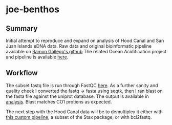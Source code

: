 # joe-benthos

## Summary
Initial attempt to reproduce and expand on analysis of Hood Canal and San Juan Islands eDNA data. Raw data and original bioinformatic pipeline available on [Ramon Gallego's github](https://github.com/ramongallego/Harmful.Algae.eDNA) The related Ocean Acidification project and pipeline is available [here](https://github.com/ramongallego/eDNA.and.Ocean.Acidification.Gallego.et.al.2020).

## Workflow 
The subset fastq file is run through FastQC [here](https://github.com/fish546-2021/joe-benthos/blob/main/code/03-blast-hcdata.ipynb). As a further sanity and quality check I converted the fastq -> fasta using seqtk, then I ran blast on the fasta file against the uniprot database. The output is available in [analysis](https://github.com/fish546-2021/joe-benthos/tree/main/analysis). Blast matches CO1 protiens as expected.

The next step with the Hood Canal data will be to demultiplex it either with [this custom pipeline](https://github.com/ramongallego/demultiplexer_for_dada2), a subset of the Stax package, or with bcl2fastq.


